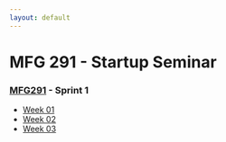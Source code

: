 ```yaml
---
layout: default
---
```


# MFG 291 - Startup Seminar

### [MFG291](../) - Sprint 1

- [Week 01](week01)
- [Week 02](week02)
- [Week 03](week03)


